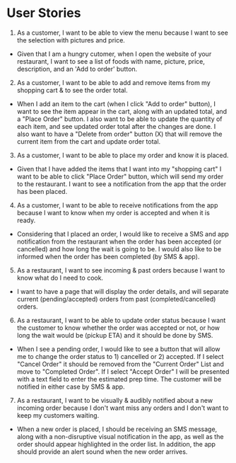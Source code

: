 # User Stories

1. As a customer, I want to  be able to view the menu because I want to see the selection with pictures and price.
- Given that I am a hungry cutomer, when I open the website of your restaurant, I want to see a list of foods with name, picture, price, description, and an 'Add to order' button.

2. As a customer, I want to be able to add and remove items from my shopping cart & to see the order total.
- When I add an item to the cart (when I click "Add to order" button), I want to see the item appear in the cart, along with an updated total, and a "Place Order" button. I also want to be able to update the quantity of each item, and see updated order total after the changes are done. I also want to have a "Delete from order" button (X) that will remove the current item from the cart and update order total.

3. As a customer, I want to be able to place my order and know it is placed.
- Given that I have added the items that I want into my "shopping cart" I want to be able to click "Place Order" button, which will send my order to the restaurant. I want to see a notification from the app that the order has been placed.

4. As a customer, I want to be able to receive notifications from the app because I want to know when my order is accepted and when it is ready.
- Considering that I placed an order, I would like to receive a SMS and app notification from the restaurant when the order has been accepted (or cancelled) and how long the wait is going to be. I would also like to be informed when the order has been completed (by SMS & app).

5. As a restaurant, I want to see incoming & past orders because I want to know what do I need to cook.
-  I  want to have a page that will display the order details, and will separate current (pending/accepted) orders from past (completed/cancelled) orders.

6. As a restaurant, I want to be able to update order status because I want the customer to know whether the order was accepted or not, or how long the wait would be (pickup ETA) and it should be done by SMS.
- When I see a pending order, I would like to see a button that will allow me to change the order status to 1) cancelled or 2) accepted. If I select "Cancel Order" it should be removed from the "Current Order" List and move to "Completed Order". If I select "Accept Order" I will be presented with a text field to enter the estimated prep time. The customer will be notified in either case by SMS & app.

7. As a restaurant, I want to be visually & audibly notified about a new incoming order because I don't want miss any orders and I don't want to keep my customers waiting.
- When a new order is placed, I should be receiving an SMS message, along with a non-disruptive visual notification in the app, as well as the order should appear highlighted in the order list. In addition, the app should provide an alert sound when the new order arrives.